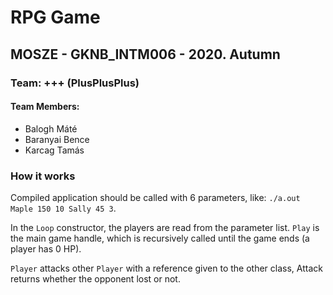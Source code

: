 # RPG Game

## MOSZE - GKNB_INTM006 - 2020. Autumn

### Team: +++ (PlusPlusPlus)

#### Team Members:

- Balogh Máté
- Baranyai Bence
- Karcag Tamás

### How it works

Compiled application should be called with 6 parameters, like: `./a.out Maple 150 10 Sally 45 3`.

In the `Loop` constructor, the players are read from the parameter list. `Play` is the main game handle, which is recursively called until the game ends (a player has 0 HP).

`Player` attacks other `Player` with a reference given to the other class, Attack returns whether the opponent lost or not.
